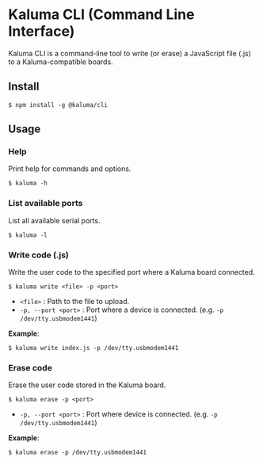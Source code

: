 # Kaluma CLI (Command Line Interface)

Kaluma CLI is a command-line tool to write (or erase) a JavaScript file (.js) to a Kaluma-compatible boards.

## Install

```
$ npm install -g @kaluma/cli
```

## Usage

### Help

Print help for commands and options.

```
$ kaluma -h
```

### List available ports

List all available serial ports.

```
$ kaluma -l
```

### Write code (.js)

Write the user code to the specified port where a Kaluma board connected.

```
$ kaluma write <file> -p <port>
```

* `<file>` : Path to the file to upload.
* `-p, --port <port>` : Port where a device is connected. (e.g. `-p /dev/tty.usbmodem1441`)

__Example__:

```
$ kaluma write index.js -p /dev/tty.usbmodem1441
```

### Erase code

Erase the user code stored in the Kaluma board.

```
$ kaluma erase -p <port>
```

* `-p, --port <port>` : Port where device is connected. (e.g. `-p /dev/tty.usbmodem1441`)

__Example__:

```
$ kaluma erase -p /dev/tty.usbmodem1441
```
